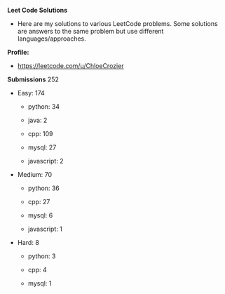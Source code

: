 **Leet Code Solutions**

- Here are my solutions to various LeetCode problems. Some solutions are answers to the same problem but use different languages/approaches.

**Profile:**

- https://leetcode.com/u/ChloeCrozier


**Submissions** 252
- Easy: 174

  -  python: 34

  -  java: 2

  -  cpp: 109

  -  mysql: 27

  -  javascript: 2


- Medium: 70

  -  python: 36

  -  cpp: 27

  -  mysql: 6

  -  javascript: 1


- Hard: 8

  -  python: 3

  -  cpp: 4

  -  mysql: 1